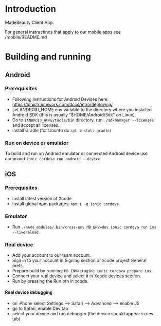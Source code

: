 # Introduction
MadeBeauty Client App.

For general instructinos that apply to our mobile apps see /mobile/README.md

# Building and running

## Android

### Prerequisites

- Following instructions for Android Devices here: https://ionicframework.com/docs/intro/deploying/
- set ANDROID_HOME env variable to the directory where you installed Android SDK (this is usually "$HOME/Android/Sdk" on Linux).
- Go to `$ANDROID_HOME/tools/bin` directory, run `./sdkmanager --licenses` and accept all licenses.
- Install Gradle (for Ubuntu do `apt install gradle`)

### Run on device or emulator

To build and run on Android emulator or connected Android device use command `ionic cordova run android --device`

## iOS

### Prerequisites

- Install latest version of Xcode.
- Install global npm packages: `npm i -g ionic cordova`.

### Emulator

- Run `./node_modules/.bin/cross-env MB_ENV=dev ionic cordova run ios --livereload`.

### Real device

- Add your account to our team account.
- Sign in to your account in Signing section of xcode project General prefs.
- Prepare build by running: `MB_ENV=staging ionic cordova prepare ios`.
- Connect your real device and select it in Xcode devices section.
- Run by pressing the Run btn in xcode.

#### Real device debugging

- on iPhone select Settings –> Safari –> Advanced –> enable JS
- go to Safari, enable Dev tab
- select your device and run debugger (the device should appear in dev tab)

